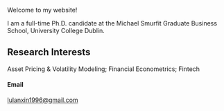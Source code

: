 Welcome to my website!

I am a full-time Ph.D. candidate at the Michael Smurfit Graduate Business School, University College Dublin.

## Research Interests

Asset Pricing & Volatility Modeling; Financial Econometrics; Fintech


#### Email
lulanxin1996@gmail.com


